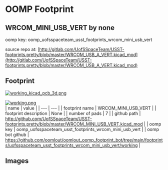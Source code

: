 # OOMP Footprint  
## WRCOM_MINI_USB_VERT  by none  
  
oomp key: oomp_uofsspaceteam_usst_footprints_wrcom_mini_usb_vert  
  
source repo at: [http://gitlab.com/UofSSpaceTeam/USST-footprints.pretty/blob/master/WRCOM_USB_A_VERT.kicad_mod](http://gitlab.com/UofSSpaceTeam/USST-footprints.pretty/blob/master/WRCOM_USB_A_VERT.kicad_mod)  
## Footprint  
  
[![working_kicad_pcb_3d.png](working_kicad_pcb_3d_600.png)](working_kicad_pcb_3d.png)  
  
[![working.png](working_600.png)](working.png)  
| name | value | 
| --- | --- | 
| footprint name | WRCOM_MINI_USB_VERT | 
| footprint description | None | 
| number of pads | 7 | 
| github path | http://github.com/UofSSpaceTeam/USST-footprints.pretty/blob/master/WRCOM_MINI_USB_VERT.kicad_mod | 
| oomp key | oomp_uofsspaceteam_usst_footprints_wrcom_mini_usb_vert | 
| oomp bot github | https://github.com/oomlout/oomlout_oomp_footprint_bot/tree/main/footprints/uofsspaceteam_usst_footprints_wrcom_mini_usb_vert/working | 
## Images  
